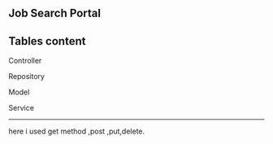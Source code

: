 Job Search Portal
-----
Tables content
---------------------------------
Controller

Repository

Model

Service

------
here i used  get method ,post ,put,delete.